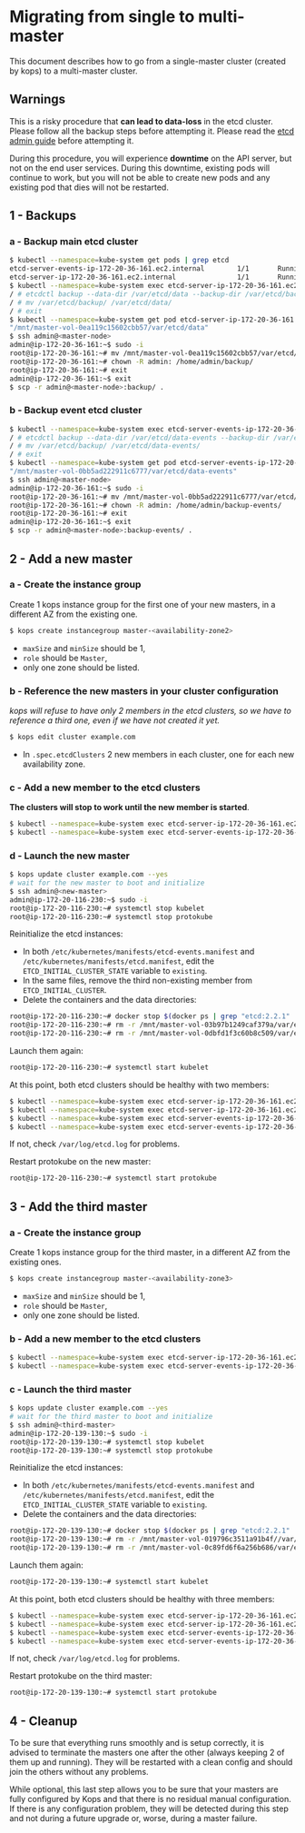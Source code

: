 # Migrating from single to multi-master

This document describes how to go from a single-master cluster (created by kops)
to a multi-master cluster.

## Warnings

This is a risky procedure that **can lead to data-loss** in the etcd cluster.
Please follow all the backup steps before attempting it. Please read the
[etcd admin guide](https://github.com/coreos/etcd/blob/v2.2.1/Documentation/admin_guide.md)
before attempting it.

During this procedure, you will experience **downtime** on the API server, but
not on the end user services. During this downtime, existing pods will continue
to work, but you will not be able to create new pods and any existing pod that
dies will not be restarted.

## 1 - Backups

### a - Backup main etcd cluster

```bash
$ kubectl --namespace=kube-system get pods | grep etcd
etcd-server-events-ip-172-20-36-161.ec2.internal        1/1       Running   4          2h
etcd-server-ip-172-20-36-161.ec2.internal               1/1       Running   4          2h
$ kubectl --namespace=kube-system exec etcd-server-ip-172-20-36-161.ec2.internal -it -- sh
/ # etcdctl backup --data-dir /var/etcd/data --backup-dir /var/etcd/backup
/ # mv /var/etcd/backup/ /var/etcd/data/
/ # exit
$ kubectl --namespace=kube-system get pod etcd-server-ip-172-20-36-161.ec2.internal -o json | jq '.spec.volumes[] | select(.name | contains("varetcdata")) | .hostPath.path'
"/mnt/master-vol-0ea119c15602cbb57/var/etcd/data"
$ ssh admin@<master-node>
admin@ip-172-20-36-161:~$ sudo -i
root@ip-172-20-36-161:~# mv /mnt/master-vol-0ea119c15602cbb57/var/etcd/data/backup /home/admin/
root@ip-172-20-36-161:~# chown -R admin: /home/admin/backup/
root@ip-172-20-36-161:~# exit
admin@ip-172-20-36-161:~$ exit
$ scp -r admin@<master-node>:backup/ .
```

### b - Backup event etcd cluster

```bash
$ kubectl --namespace=kube-system exec etcd-server-events-ip-172-20-36-161.ec2.internal -it -- sh
/ # etcdctl backup --data-dir /var/etcd/data-events --backup-dir /var/etcd/backup
/ # mv /var/etcd/backup/ /var/etcd/data-events/
/ # exit
$ kubectl --namespace=kube-system get pod etcd-server-events-ip-172-20-36-161.ec2.internal -o json | jq '.spec.volumes[] | select(.name | contains("varetcdata")) | .hostPath.path'
"/mnt/master-vol-0bb5ad222911c6777/var/etcd/data-events"
$ ssh admin@<master-node>
admin@ip-172-20-36-161:~$ sudo -i
root@ip-172-20-36-161:~# mv /mnt/master-vol-0bb5ad222911c6777/var/etcd/data-events/backup/ /home/admin/backup-events
root@ip-172-20-36-161:~# chown -R admin: /home/admin/backup-events/
root@ip-172-20-36-161:~# exit
admin@ip-172-20-36-161:~$ exit
$ scp -r admin@<master-node>:backup-events/ .
```

## 2 - Add a new master

### a - Create the instance group

Create 1 kops instance group for the first one of your new masters, in
a different AZ from the existing one.

```bash
$ kops create instancegroup master-<availability-zone2>
```

 * ``maxSize`` and ``minSize`` should be 1,
 * ``role`` should be ``Master``,
 * only one zone should be listed.

### b - Reference the new masters in your cluster configuration

*kops will refuse to have only 2 members in the etcd clusters, so we have to
reference a third one, even if we have not created it yet.*

```bash
$ kops edit cluster example.com
```
 * In ``.spec.etcdClusters`` 2 new members in each cluster, one for each new
 availability zone.

### c - Add a new member to the etcd clusters

**The clusters will stop to work until the new member is started**.

```bash
$ kubectl --namespace=kube-system exec etcd-server-ip-172-20-36-161.ec2.internal -- etcdctl member add etcd-<availability-zone2> http://etcd-<availability-zone2>.internal.example.com:2380
$ kubectl --namespace=kube-system exec etcd-server-events-ip-172-20-36-161.ec2.internal -- etcdctl --endpoint http://127.0.0.1:4002 member add etcd-events-<availability-zone2> http://etcd-events-<availability-zone2>.internal.example.com:2381
```

### d - Launch the new master

```bash
$ kops update cluster example.com --yes
# wait for the new master to boot and initialize
$ ssh admin@<new-master>
admin@ip-172-20-116-230:~$ sudo -i
root@ip-172-20-116-230:~# systemctl stop kubelet
root@ip-172-20-116-230:~# systemctl stop protokube
```

Reinitialize the etcd instances:
* In both ``/etc/kubernetes/manifests/etcd-events.manifest`` and
``/etc/kubernetes/manifests/etcd.manifest``, edit the
``ETCD_INITIAL_CLUSTER_STATE`` variable to ``existing``.
* In the same files, remove the third non-existing member from
``ETCD_INITIAL_CLUSTER``.
* Delete the containers and the data directories:

```bash
root@ip-172-20-116-230:~# docker stop $(docker ps | grep "etcd:2.2.1" | awk '{print $1}')
root@ip-172-20-116-230:~# rm -r /mnt/master-vol-03b97b1249caf379a/var/etcd/data-events/member/
root@ip-172-20-116-230:~# rm -r /mnt/master-vol-0dbfd1f3c60b8c509/var/etcd/data/member/
```

Launch them again:

```bash
root@ip-172-20-116-230:~# systemctl start kubelet
```

At this point, both etcd clusters should be healthy with two members:

```bash
$ kubectl --namespace=kube-system exec etcd-server-ip-172-20-36-161.ec2.internal -- etcdctl member list
$ kubectl --namespace=kube-system exec etcd-server-ip-172-20-36-161.ec2.internal -- etcdctl cluster-health
$ kubectl --namespace=kube-system exec etcd-server-events-ip-172-20-36-161.ec2.internal -- etcdctl --endpoint http://127.0.0.1:4002 member list
$ kubectl --namespace=kube-system exec etcd-server-events-ip-172-20-36-161.ec2.internal -- etcdctl --endpoint http://127.0.0.1:4002 cluster-health
```

If not, check ``/var/log/etcd.log`` for problems.

Restart protokube on the new master:

```bash
root@ip-172-20-116-230:~# systemctl start protokube
```

## 3 - Add the third master

### a - Create the instance group

Create 1 kops instance group for the third master, in
a different AZ from the existing ones.

```bash
$ kops create instancegroup master-<availability-zone3>
```

 * ``maxSize`` and ``minSize`` should be 1,
 * ``role`` should be ``Master``,
 * only one zone should be listed.

### b - Add a new member to the etcd clusters

 ```bash
 $ kubectl --namespace=kube-system exec etcd-server-ip-172-20-36-161.ec2.internal -- etcdctl member add etcd-<availability-zone3> http://etcd-<availability-zone3>.internal.example.com:2380
 $ kubectl --namespace=kube-system exec etcd-server-events-ip-172-20-36-161.ec2.internal -- etcdctl --endpoint http://127.0.0.1:4002 member add etcd-events-<availability-zone3> http://etcd-events-<availability-zone3>.internal.example.com:2381
 ```

### c - Launch the third master

 ```bash
 $ kops update cluster example.com --yes
 # wait for the third master to boot and initialize
 $ ssh admin@<third-master>
 admin@ip-172-20-139-130:~$ sudo -i
 root@ip-172-20-139-130:~# systemctl stop kubelet
 root@ip-172-20-139-130:~# systemctl stop protokube
 ```

 Reinitialize the etcd instances:
 * In both ``/etc/kubernetes/manifests/etcd-events.manifest`` and
 ``/etc/kubernetes/manifests/etcd.manifest``, edit the
 ``ETCD_INITIAL_CLUSTER_STATE`` variable to ``existing``.
 * Delete the containers and the data directories:

 ```bash
 root@ip-172-20-139-130:~# docker stop $(docker ps | grep "etcd:2.2.1" | awk '{print $1}')
 root@ip-172-20-139-130:~# rm -r /mnt/master-vol-019796c3511a91b4f//var/etcd/data-events/member/
 root@ip-172-20-139-130:~# rm -r /mnt/master-vol-0c89fd6f6a256b686/var/etcd/data/member/
 ```

 Launch them again:

 ```bash
 root@ip-172-20-139-130:~# systemctl start kubelet
 ```

 At this point, both etcd clusters should be healthy with three members:

 ```bash
 $ kubectl --namespace=kube-system exec etcd-server-ip-172-20-36-161.ec2.internal -- etcdctl member list
 $ kubectl --namespace=kube-system exec etcd-server-ip-172-20-36-161.ec2.internal -- etcdctl cluster-health
 $ kubectl --namespace=kube-system exec etcd-server-events-ip-172-20-36-161.ec2.internal -- etcdctl --endpoint http://127.0.0.1:4002 member list
 $ kubectl --namespace=kube-system exec etcd-server-events-ip-172-20-36-161.ec2.internal -- etcdctl --endpoint http://127.0.0.1:4002 cluster-health
 ```

 If not, check ``/var/log/etcd.log`` for problems.

 Restart protokube on the third master:

 ```bash
 root@ip-172-20-139-130:~# systemctl start protokube
 ```

## 4 - Cleanup

To be sure that everything runs smoothly and is setup correctly, it is advised
to terminate the masters one after the other (always keeping 2 of them up and
running). They will be restarted with a clean config and should join the others
without any problems.

While optional, this last step allows you to be sure that your masters are
fully configured by Kops and that there is no residual manual configuration.
If there is any configuration problem, they will be detected during this step
and not during a future upgrade or, worse, during a master failure.
